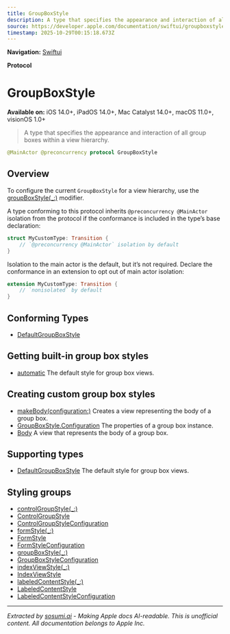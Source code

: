 ```yaml
---
title: GroupBoxStyle
description: A type that specifies the appearance and interaction of all group boxes within a view hierarchy.
source: https://developer.apple.com/documentation/swiftui/groupboxstyle
timestamp: 2025-10-29T00:15:18.673Z
---
```


**Navigation:** [Swiftui](/documentation/swiftui)

**Protocol**

# GroupBoxStyle

**Available on:** iOS 14.0+, iPadOS 14.0+, Mac Catalyst 14.0+, macOS 11.0+, visionOS 1.0+

> A type that specifies the appearance and interaction of all group boxes within a view hierarchy.

```swift
@MainActor @preconcurrency protocol GroupBoxStyle
```

## Overview

To configure the current `GroupBoxStyle` for a view hierarchy, use the [groupBoxStyle(_:)](/documentation/swiftui/view/groupboxstyle(_:)) modifier.

A type conforming to this protocol inherits `@preconcurrency @MainActor` isolation from the protocol if the conformance is included in the type’s base declaration:

```swift
struct MyCustomType: Transition {
    // `@preconcurrency @MainActor` isolation by default
}
```

Isolation to the main actor is the default, but it’s not required. Declare the conformance in an extension to opt out of main actor isolation:

```swift
extension MyCustomType: Transition {
    // `nonisolated` by default
}
```

## Conforming Types

- [DefaultGroupBoxStyle](/documentation/swiftui/defaultgroupboxstyle)

## Getting built-in group box styles

- [automatic](/documentation/swiftui/groupboxstyle/automatic) The default style for group box views.

## Creating custom group box styles

- [makeBody(configuration:)](/documentation/swiftui/groupboxstyle/makebody(configuration:)) Creates a view representing the body of a group box.
- [GroupBoxStyle.Configuration](/documentation/swiftui/groupboxstyle/configuration) The properties of a group box instance.
- [Body](/documentation/swiftui/groupboxstyle/body) A view that represents the body of a group box.

## Supporting types

- [DefaultGroupBoxStyle](/documentation/swiftui/defaultgroupboxstyle) The default style for group box views.

## Styling groups

- [controlGroupStyle(_:)](/documentation/swiftui/view/controlgroupstyle(_:))
- [ControlGroupStyle](/documentation/swiftui/controlgroupstyle)
- [ControlGroupStyleConfiguration](/documentation/swiftui/controlgroupstyleconfiguration)
- [formStyle(_:)](/documentation/swiftui/view/formstyle(_:))
- [FormStyle](/documentation/swiftui/formstyle)
- [FormStyleConfiguration](/documentation/swiftui/formstyleconfiguration)
- [groupBoxStyle(_:)](/documentation/swiftui/view/groupboxstyle(_:))
- [GroupBoxStyleConfiguration](/documentation/swiftui/groupboxstyleconfiguration)
- [indexViewStyle(_:)](/documentation/swiftui/view/indexviewstyle(_:))
- [IndexViewStyle](/documentation/swiftui/indexviewstyle)
- [labeledContentStyle(_:)](/documentation/swiftui/view/labeledcontentstyle(_:))
- [LabeledContentStyle](/documentation/swiftui/labeledcontentstyle)
- [LabeledContentStyleConfiguration](/documentation/swiftui/labeledcontentstyleconfiguration)

---

*Extracted by [sosumi.ai](https://sosumi.ai) - Making Apple docs AI-readable.*
*This is unofficial content. All documentation belongs to Apple Inc.*
